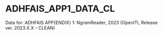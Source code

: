 # ADHFAIS_APP1_DATA_CL

Data for: ADHFAIS APP{ENDIX} 1: NgramReader, 2023 (OpenITI, Release ver. 2023.X.X - CLEAN)

